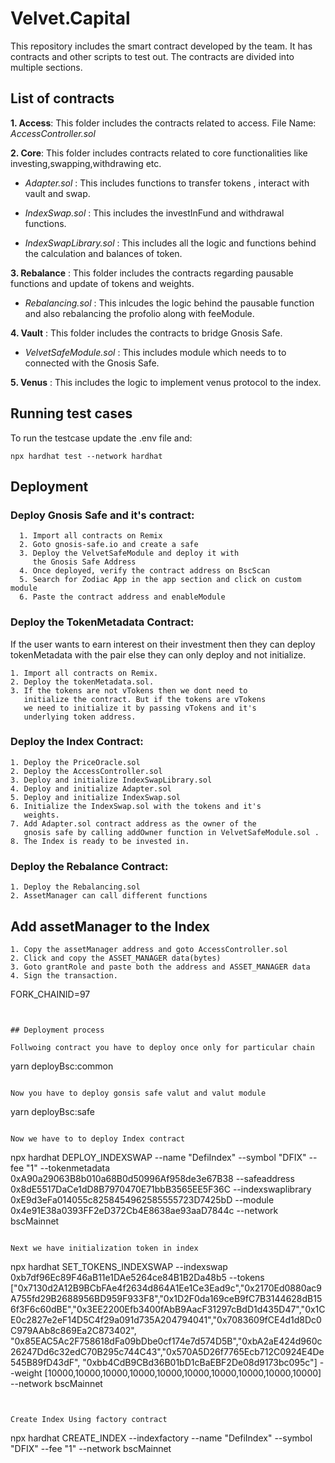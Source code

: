 
# Velvet.Capital

This repository includes the smart contract developed by the team. It has contracts and other scripts to test out. The contracts are divided into multiple sections.

## List of contracts
**1. Access**: This folder includes the contracts related to access. File Name: *AccessController.sol*

**2. Core**: This folder includes contracts related to core functionalities like investing,swapping,withdrawing etc.

* *Adapter.sol* : This includes functions to transfer tokens , interact with vault and swap.

* *IndexSwap.sol* : This includes the investInFund and withdrawal functions.

* *IndexSwapLibrary.sol* : This includes all the logic and functions behind the calculation and balances of token.

**3. Rebalance** : This folder includes the contracts regarding pausable functions and update of tokens and weights.

* *Rebalancing.sol* : This inlcudes the logic behind the pausable function and also rebalancing the profolio along with feeModule.

**4. Vault** : This folder includes the contracts to bridge Gnosis Safe.

* *VelvetSafeModule.sol* : This includes module which needs to to connected with the Gnosis Safe.

**5. Venus** : This includes the logic to implement venus protocol to the index.

## Running test cases

To run the testcase update the .env file and:
```node
npx hardhat test --network hardhat
```


## Deployment

### Deploy Gnosis Safe and it's contract:

```
  1. Import all contracts on Remix
  2. Goto gnosis-safe.io and create a safe 
  3. Deploy the VelvetSafeModule and deploy it with 
     the Gnosis Safe Address
  4. Once deployed, verify the contract address on BscScan
  5. Search for Zodiac App in the app section and click on custom module
  6. Paste the contract address and enableModule
```

### Deploy the TokenMetadata Contract:
If the user wants to earn interest on their investment then they can deploy tokenMetadata with the pair else they can only deploy and not initialize.
```
1. Import all contracts on Remix.
2. Deploy the tokenMetadata.sol.
3. If the tokens are not vTokens then we dont need to
   initialize the contract. But if the tokens are vTokens
   we need to initialize it by passing vTokens and it's 
   underlying token address.
```

### Deploy the Index Contract:

```
1. Deploy the PriceOracle.sol
2. Deploy the AccessController.sol
3. Deploy and initialize IndexSwapLibrary.sol
4. Deploy and initialize Adapter.sol
5. Deploy and initialize IndexSwap.sol
6. Initialize the IndexSwap.sol with the tokens and it's 
   weights.
7. Add Adapter.sol contract address as the owner of the 
   gnosis safe by calling addOwner function in VelvetSafeModule.sol .
8. The Index is ready to be invested in.   
```

### Deploy the Rebalance Contract:
```
1. Deploy the Rebalancing.sol
2. AssetManager can call different functions
```
## Add assetManager to the Index
```
1. Copy the assetManager address and goto AccessController.sol
2. Click and copy the ASSET_MANAGER data(bytes)
3. Goto grantRole and paste both the address and ASSET_MANAGER data
4. Sign the transaction.
```
FORK_CHAINID=97
```


## Deployment process 

Follwoing contract you have to deploy once only for particular chain

```
yarn deployBsc:common
```

Now you have to deploy gonsis safe valut and valut module

```
yarn deployBsc:safe
```

Now we have to to deploy Index contract

```
 npx hardhat DEPLOY_INDEXSWAP --name "DefiIndex" --symbol "DFIX" --fee "1" --tokenmetadata 0xA90a29063B8b010a68B0d50996Af958de3e67B38 --safeaddress  0x8dE5517DaCe1dD8B7970470E71bbB3565EE5F36C --indexswaplibrary 0xE9d3eFa014055c8258454962585555723D7425bD --module  0x4e91E38a0393FF2eD372Cb4E8638ae93aaD7844c --network bscMainnet
```

Next we have initialization token in index
```
 npx hardhat SET_TOKENS_INDEXSWAP --indexswap 0xb7df96Ec89F46aB11e1DAe5264ce84B1B2Da48b5  --tokens ["0x7130d2A12B9BCbFAe4f2634d864A1Ee1Ce3Ead9c","0x2170Ed0880ac9A755fd29B2688956BD959F933F8","0x1D2F0da169ceB9fC7B3144628dB156f3F6c60dBE","0x3EE2200Efb3400fAbB9AacF31297cBdD1d435D47","0x1CE0c2827e2eF14D5C4f29a091d735A204794041","0x7083609fCE4d1d8Dc0C979AAb8c869Ea2C873402",    "0x85EAC5Ac2F758618dFa09bDbe0cf174e7d574D5B","0xbA2aE424d960c26247Dd6c32edC70B295c744C43","0x570A5D26f7765Ecb712C0924E4De545B89fD43dF", "0xbb4CdB9CBd36B01bD1cBaEBF2De08d9173bc095c"] --weight [10000,10000,10000,10000,10000,10000,10000,10000,10000,10000] --network bscMainnet
```


Create Index Using factory contract

```
npx hardhat CREATE_INDEX --indexfactory   --name "DefiIndex" --symbol "DFIX" --fee "1" --network bscMainnet
```